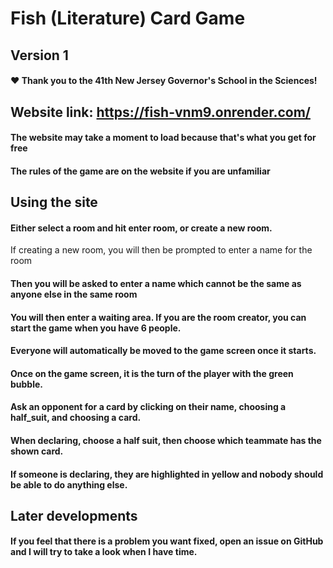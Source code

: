# Fish (Literature) Card Game
## Version 1

#### ❤ Thank you to the 41th New Jersey Governor's School in the Sciences!

## Website link: https://fish-vnm9.onrender.com/
#### The website may take a moment to load because that's what you get for free
#### The rules of the game are on the website if you are unfamiliar

## Using the site
#### Either select a room and hit enter room, or create a new room.
If creating a new room, you will then be prompted to enter a name for the room
#### Then you will be asked to enter a name which cannot be the same as anyone else in the same room
#### You will then enter a waiting area. If you are the room creator, you can start the game when you have 6 people.
#### Everyone will automatically be moved to the game screen once it starts.
#### Once on the game screen, it is the turn of the player with the green bubble.
#### Ask an opponent for a card by clicking on their name, choosing a half_suit, and choosing a card.
#### When declaring, choose a half suit, then choose which teammate has the shown card.
#### If someone is declaring, they are highlighted in yellow and nobody should be able to do anything else.

## Later developments
#### If you feel that there is a problem you want fixed, open an issue on GitHub and I will try to take a look when I have time.